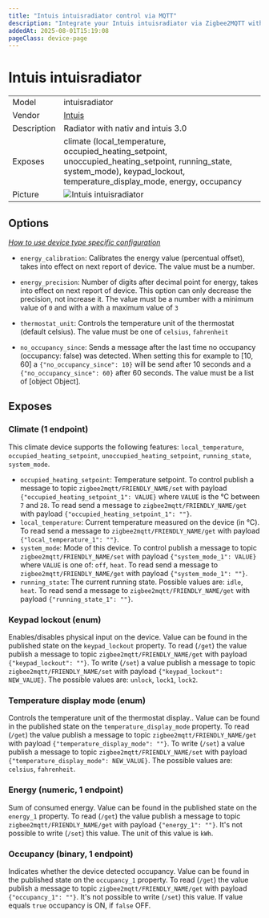 ```yaml
---
title: "Intuis intuisradiator control via MQTT"
description: "Integrate your Intuis intuisradiator via Zigbee2MQTT with whatever smart home infrastructure you are using without the vendor's bridge or gateway."
addedAt: 2025-08-01T15:19:08
pageClass: device-page
---
```


<!-- !!!! -->
<!-- ATTENTION: This file is auto-generated through docgen! -->
<!-- You can only edit the "Notes"-Section between the two comment lines "Notes BEGIN" and "Notes END". -->
<!-- Do not use h1 or h2 heading within "## Notes"-Section. -->
<!-- !!!! -->

# Intuis intuisradiator

|     |     |
|-----|-----|
| Model | intuisradiator  |
| Vendor  | [Intuis](/supported-devices/#v=Intuis)  |
| Description | Radiator with nativ and intuis 3.0 |
| Exposes | climate (local_temperature, occupied_heating_setpoint, unoccupied_heating_setpoint, running_state, system_mode), keypad_lockout, temperature_display_mode, energy, occupancy |
| Picture | ![Intuis intuisradiator](https://www.zigbee2mqtt.io/images/devices/intuisradiator.png) |


<!-- Notes BEGIN: You can edit here. Add "## Notes" headline if not already present. -->


<!-- Notes END: Do not edit below this line -->



## Options
*[How to use device type specific configuration](../guide/configuration/devices-groups.md#specific-device-options)*

* `energy_calibration`: Calibrates the energy value (percentual offset), takes into effect on next report of device. The value must be a number.

* `energy_precision`: Number of digits after decimal point for energy, takes into effect on next report of device. This option can only decrease the precision, not increase it. The value must be a number with a minimum value of `0` and with a with a maximum value of `3`

* `thermostat_unit`: Controls the temperature unit of the thermostat (default celsius). The value must be one of `celsius`, `fahrenheit`

* `no_occupancy_since`: Sends a message after the last time no occupancy (occupancy: false) was detected. When setting this for example to [10, 60] a `{"no_occupancy_since": 10}` will be send after 10 seconds and a `{"no_occupancy_since": 60}` after 60 seconds. The value must be a list of [object Object].


## Exposes

### Climate (1 endpoint)
This climate device supports the following features: `local_temperature`, `occupied_heating_setpoint`, `unoccupied_heating_setpoint`, `running_state`, `system_mode`.
- `occupied_heating_setpoint`: Temperature setpoint. To control publish a message to topic `zigbee2mqtt/FRIENDLY_NAME/set` with payload `{"occupied_heating_setpoint_1": VALUE}` where `VALUE` is the °C between `7` and `28`. To read send a message to `zigbee2mqtt/FRIENDLY_NAME/get` with payload `{"occupied_heating_setpoint_1": ""}`.
- `local_temperature`: Current temperature measured on the device (in °C). To read send a message to `zigbee2mqtt/FRIENDLY_NAME/get` with payload `{"local_temperature_1": ""}`.
- `system_mode`: Mode of this device. To control publish a message to topic `zigbee2mqtt/FRIENDLY_NAME/set` with payload `{"system_mode_1": VALUE}` where `VALUE` is one of: `off`, `heat`. To read send a message to `zigbee2mqtt/FRIENDLY_NAME/get` with payload `{"system_mode_1": ""}`.
- `running_state`: The current running state. Possible values are: `idle`, `heat`. To read send a message to `zigbee2mqtt/FRIENDLY_NAME/get` with payload `{"running_state_1": ""}`.

### Keypad lockout (enum)
Enables/disables physical input on the device.
Value can be found in the published state on the `keypad_lockout` property.
To read (`/get`) the value publish a message to topic `zigbee2mqtt/FRIENDLY_NAME/get` with payload `{"keypad_lockout": ""}`.
To write (`/set`) a value publish a message to topic `zigbee2mqtt/FRIENDLY_NAME/set` with payload `{"keypad_lockout": NEW_VALUE}`.
The possible values are: `unlock`, `lock1`, `lock2`.

### Temperature display mode (enum)
Controls the temperature unit of the thermostat display..
Value can be found in the published state on the `temperature_display_mode` property.
To read (`/get`) the value publish a message to topic `zigbee2mqtt/FRIENDLY_NAME/get` with payload `{"temperature_display_mode": ""}`.
To write (`/set`) a value publish a message to topic `zigbee2mqtt/FRIENDLY_NAME/set` with payload `{"temperature_display_mode": NEW_VALUE}`.
The possible values are: `celsius`, `fahrenheit`.

### Energy (numeric, 1 endpoint)
Sum of consumed energy.
Value can be found in the published state on the `energy_1` property.
To read (`/get`) the value publish a message to topic `zigbee2mqtt/FRIENDLY_NAME/get` with payload `{"energy_1": ""}`.
It's not possible to write (`/set`) this value.
The unit of this value is `kWh`.

### Occupancy (binary, 1 endpoint)
Indicates whether the device detected occupancy.
Value can be found in the published state on the `occupancy_1` property.
To read (`/get`) the value publish a message to topic `zigbee2mqtt/FRIENDLY_NAME/get` with payload `{"occupancy_1": ""}`.
It's not possible to write (`/set`) this value.
If value equals `true` occupancy is ON, if `false` OFF.

